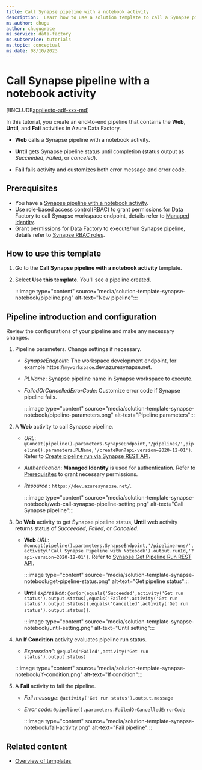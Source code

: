```yaml
---
title: Call Synapse pipeline with a notebook activity
description:  Learn how to use a solution template to call a Synapse pipeline with a notebook activity in Azure Data Factory.
ms.author: chugu
author: chugugrace
ms.service: data-factory
ms.subservice: tutorials
ms.topic: conceptual
ms.date: 08/10/2023
---
```


# Call Synapse pipeline with a notebook activity

[!INCLUDE[appliesto-adf-xxx-md](includes/appliesto-adf-xxx-md.md)]

In this tutorial, you create an end-to-end pipeline that contains the **Web**, **Until**, and **Fail** activities in Azure Data Factory.

- **Web** calls a Synapse pipeline with a notebook activity.

- **Until** gets Synapse pipeline status until completion (status output as *Succeeded*, *Failed*, or *canceled*).

- **Fail** fails activity and customizes both error message and error code.

## Prerequisites

- You have a [Synapse pipeline with a notebook activity](../synapse-analytics/synapse-notebook-activity.md).
- Use role-based access control(RBAC) to grant permissions for Data Factory to call Synapse workspace endpoint, details refer to [Managed Identity](control-flow-web-activity.md#managed-identity).
- Grant permissions for Data Factory to execute/run Synapse pipeline, details refer to [Synapse RBAC roles](../synapse-analytics/security/synapse-workspace-understand-what-role-you-need.md#tasks-and-required-roles).

## How to use this template

1. Go to the **Call Synapse pipeline with a notebook activity** template.

1. Select **Use this template**. You'll see a pipeline created.

    :::image type="content" source="media/solution-template-synapse-notebook/pipeline.png" alt-text="New pipeline":::

## Pipeline introduction and configuration

Review the configurations of your pipeline and make any necessary changes.

1. Pipeline parameters. Change settings if necessary.

    - *SynapseEndpoint*: The workspace development endpoint, for example https://`myworkspace`.dev.azuresynapse.net.
    - *PLName*: Synapse pipeline name in Synapse workspace to execute.
    - *FailedOrCancelledErrorCode*: Customize error code if Synapse pipeline fails.
    
        :::image type="content" source="media/solution-template-synapse-notebook/pipeline-parameters.png" alt-text="Pipeline parameters":::

1. A **Web** activity to call Synapse pipeline.

    - *URL*: `@Concat(pipeline().parameters.SynapseEndpoint,'/pipelines/',pipeline().parameters.PLName,'/createRun?api-version=2020-12-01')`. Refer to [Create pipeline run via Synapse REST API](/rest/api/synapse/data-plane/pipeline/create-pipeline-run).
    - *Authentication*: **Managed Identity** is used for authentication. Refer to [Prerequisites](#prerequisites) to grant necessary permissions.
    - *Resource* : `https://dev.azuresynapse.net/`.
    
        :::image type="content" source="media/solution-template-synapse-notebook/web-call-synapse-pipeline-setting.png" alt-text="Call Synapse pipeline":::

1. Do **Web** activity to get Synapse pipeline status, **Until** web activity returns status of *Succeeded*, *Failed*, or *Canceled*.
    - **Web** *URL*: `@concat(pipeline().parameters.SynapseEndpoint,'/pipelineruns/',activity('Call Synapse Pipeline with Notebook').output.runId,'?api-version=2020-12-01')`. Refer to [Synapse Get Pipeline Run REST API](/rest/api/synapse/data-plane/pipeline-run/get-pipeline-run).
    
        :::image type="content" source="media/solution-template-synapse-notebook/get-pipeline-status.png" alt-text="Get pipeline status":::
    
    - **Until** *expression*: `@or(or(equals('Succeeded',activity('Get run status').output.status),equals('Failed',activity('Get run status').output.status)),equals('Cancelled',activity('Get run status').output.status))`.
    
        :::image type="content" source="media/solution-template-synapse-notebook/until-setting.png" alt-text="Until setting":::

1. An **If Condition** activity evaluates pipeline run status.
    - *Expression*": `@equals('Failed',activity('Get run status').output.status)`

    :::image type="content" source="media/solution-template-synapse-notebook/if-condition.png" alt-text="If condition":::

1. A **Fail** activity to fail the pipeline.
    - *Fail message*: `@activity('Get run status').output.message`
    - *Error code*: `@pipeline().parameters.FailedOrCancelledErrorCode`

        :::image type="content" source="media/solution-template-synapse-notebook/fail-activity.png" alt-text="Fail pipeline":::

## Related content

- [Overview of templates](solution-templates-introduction.md)